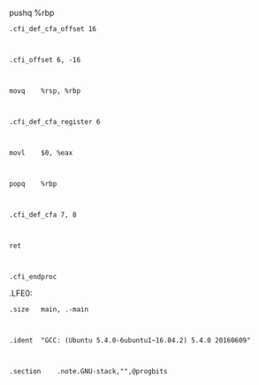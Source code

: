  pushq   %rbp                                                                                                            

                                                                                                                            

    .cfi_def_cfa_offset 16                                                                                                  

                                                                                                                            

    .cfi_offset 6, -16                                                                                                      

                                                                                                                            

    movq    %rsp, %rbp                                                                                                      

                                                                                                                            

    .cfi_def_cfa_register 6                                                                                                 

                                                                                                                            

    movl    $0, %eax                                                                                                        

                                                                                                                            

    popq    %rbp                                                                                                            

                                                                                                                            

    .cfi_def_cfa 7, 8                                                                                                       

                                                                                                                            

    ret                                                                                                                     

                                                                                                                            

    .cfi_endproc                                                                                                            

                                                                                                                            

.LFE0:                                                                                                                      

                                                                                                                            

    .size   main, .-main                                                                                                    

                                                                                                                            

    .ident  "GCC: (Ubuntu 5.4.0-6ubuntu1~16.04.2) 5.4.0 20160609"                                                           

                                                                                                                            

    .section    .note.GNU-stack,"",@progbits                                                                                

